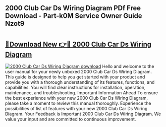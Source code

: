 ## 2000 Club Car Ds Wiring Diagram PDf Free Download - Part-k0M Service Owner Guide Nzot9

# <h2><a href="http://dfqaxt0.blite.top/?on=2000+Club+Car+Ds+Wiring+Diagram">🔗Download New 👉🔴 2000 Club Car Ds Wiring Diagram</a></h2>

[![2000 Club Car Ds Wiring Diagram download](https://i.imgur.com/lujVjoI.png)](http://dfqaxt0.blite.top/?on=2000+Club+Car+Ds+Wiring+Diagram)
Hello and welcome to the user manual for your newly unboxed 2000 Club Car Ds Wiring Diagram. This guide is designed to help you get started with your product and provide you with a thorough understanding of its features, functions, and capabilities. You will find clear instructions for installation, operation, maintenance, and troubleshooting. Important Information Ahead To ensure the best experience with your new 2000 Club Car Ds Wiring Diagram, please take a moment to review this manual thoroughly. Experience the possibilities of list of features with your new 2000 Club Car Ds Wiring Diagram. Your Feedback is Important 2000 Club Car Ds Wiring Diagram. We value your input and are committed to continuous improvement.
